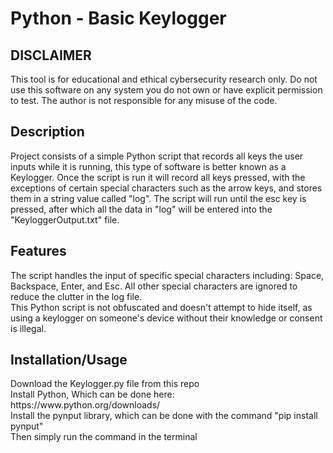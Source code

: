 <h1>Python - Basic Keylogger</h1>

 <h2>DISCLAIMER</h2>
This tool is for educational and ethical cybersecurity research only. Do not use this software on any system you do not own or have explicit permission to test. The author is not responsible for any misuse of the code.
<br />

<h2>Description</h2>
Project consists of a simple Python script that records all keys the user inputs while it is running, this type of software is better known as a Keylogger. Once the script is run it will record all keys pressed, with the exceptions of certain special characters such as the arrow keys, and stores them in a string value called "log". The script will run until the esc key is pressed, after which all the data in "log" will be entered into the "KeyloggerOutput.txt" file.
<br />

<h2>Features</h2>
The script handles the input of specific special characters including: Space, Backspace, Enter, and Esc. All other special characters are ignored to reduce the clutter in the log file.
<br />
This Python script is not obfuscated and doesn't attempt to hide itself, as using a keylogger on someone's device without their knowledge or consent is illegal.
<br />

<h2>Installation/Usage</h2>
Download the Keylogger.py file from this repo
<br />
Install Python, Which can be done here: https://www.python.org/downloads/
<br />
Install the pynput library, which can be done with the command "pip install pynput"
<br />
Then simply run the command in the terminal
